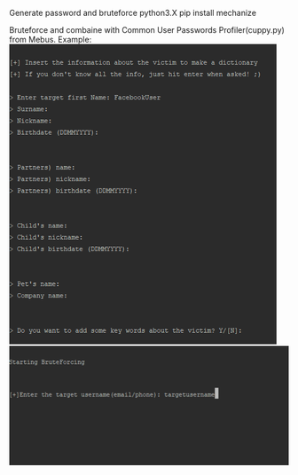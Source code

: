 Generate password and bruteforce
python3.X
pip install mechanize


Bruteforce and combaine with Common User Passwords Profiler(cuppy.py) from Mebus.
Example:
![](images/2020-01-30.png)
![](images/2020-01-31.png)
